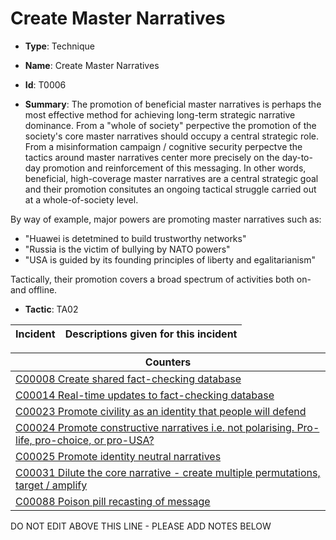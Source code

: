 # Create Master Narratives

* **Type**: Technique

* **Name**: Create Master Narratives

* **Id**: T0006

* **Summary**: The promotion of beneficial master narratives is perhaps the most effective method for achieving long-term strategic narrative dominance. From a "whole of society" perpective the promotion of the society's core master narratives should occupy a central strategic role. From a misinformation campaign / cognitive security perpectve the tactics around master narratives center more precisely on the day-to-day promotion and reinforcement of this messaging. In other words, beneficial, high-coverage master narratives are a central strategic goal and their promotion consitutes an ongoing tactical struggle carried out at a whole-of-society level. 

By way of example, major powers are promoting master narratives such as:
* "Huawei is detetmined to build trustworthy networks"
* "Russia is the victim of bullying by NATO powers"
* "USA is guided by its founding principles of liberty and egalitarianism"

Tactically, their promotion covers a broad spectrum of activities both on- and offline.

* **Tactic**: TA02


| Incident | Descriptions given for this incident |
| -------- | -------------------- |



| Counters |
| -------- |
| [C00008 Create shared fact-checking database](../counters/C00008.md) |
| [C00014 Real-time updates to fact-checking database](../counters/C00014.md) |
| [C00023 Promote civility as an identity that people will defend](../counters/C00023.md) |
| [C00024 Promote constructive narratives i.e. not polarising.  Pro-life, pro-choice, or pro-USA?](../counters/C00024.md) |
| [C00025 Promote identity neutral narratives](../counters/C00025.md) |
| [C00031 Dilute the core narrative - create multiple permutations, target / amplify](../counters/C00031.md) |
| [C00088 Poison pill recasting of message](../counters/C00088.md) |
DO NOT EDIT ABOVE THIS LINE - PLEASE ADD NOTES BELOW